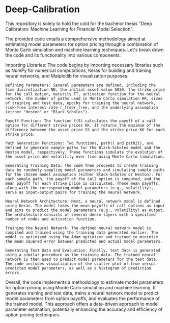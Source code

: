 # Deep-Calibration
This repository is solely to hold the cold for the bachelor thesis "Deep Calibration: Machine Learning for Financial Model Selection".

The provided code entails a comprehensive methodology aimed at estimating model parameters for option pricing through a combination of Monte Carlo simulation and machine learning techniques. Let's break down the code and its functionality into various components:

Importing Libraries: The code begins by importing necessary libraries such as NumPy for numerical computations, Keras for building and training neural networks, and Matplotlib for visualization purposes.

    Defining Parameters: Several parameters are defined, including the time discretization NN, the initial asset value S0S0, the strike price for the call option, maturity TT, activation function for the neural network, the number of paths used in Monte Carlo simulation RR, sizes of training and test data, epochs for training the neural network, risk-free interest rate r_freer_free, and the underlying assumption (either "Heston" or "Black-Scholes").

    Payoff Function: The function f(S) calculates the payoff of a call option for different strike prices KK. It returns the maximum of the difference between the asset price SS and the strike price KK for each strike price.

    Path Generation Functions: Two functions, path() and path2(), are defined to generate sample paths for the Black-Scholes model and the Heston model, respectively. These functions simulate the evolution of the asset price and volatility over time using Monte Carlo simulation.

    Generating Training Data: The code then proceeds to create training data by randomly sampling model parameters and simulating sample paths for the chosen model assumption (either Black-Scholes or Heston). For each sample path, the payoff of the call option is computed, and the mean payoff for each strike price is calculated. These mean payoffs, along with the corresponding model parameters (e.g., volatility), serve as input-output pairs for training the neural network.

    Neural Network Architecture: Next, a neural network model is defined using Keras. The model takes the mean payoffs of call options as input and aims to predict the model parameters (e.g., volatility) as output. The architecture consists of several dense layers with a specified number of nodes and activation function.

    Training the Neural Network: The defined neural network model is compiled and trained using the training data generated earlier. The model is optimized using the Adam optimizer and trained to minimize the mean squared error between predicted and actual model parameters.

    Generating Test Data and Evaluation: Finally, test data is generated using a similar procedure as the training data. The trained neural network is then used to predict model parameters for the test data. The code includes visualization of the scatter plot of true versus predicted model parameters, as well as a histogram of prediction errors.

Overall, the code implements a methodology to estimate model parameters for option pricing using Monte Carlo simulation and machine learning. It generates training and test data, trains a neural network model to predict model parameters from option payoffs, and evaluates the performance of the trained model. This approach offers a data-driven approach to model parameter estimation, potentially enhancing the accuracy and efficiency of option pricing techniques.
